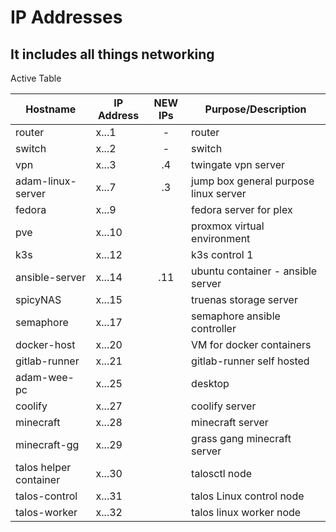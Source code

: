 # IP Addresses

## It includes all things networking

Active Table

| Hostname               | IP Address | NEW IPs | Purpose/Description                   |
| ---------------------- | ---------- | :-----: | ------------------------------------- |
| router                 | x...1      |    -    | router                                |
| switch                 | x...2      |    -    | switch                                |
| vpn                    | x...3      |   .4    | twingate vpn server                   |
| adam-linux-server      | x...7      |   .3    | jump box general purpose linux server |
| fedora                 | x...9      |         | fedora server for plex                |
| pve                    | x...10     |         | proxmox virtual environment           |
| k3s                    | x...12     |         | k3s control 1                         |
| ansible-server         | x...14     |   .11   | ubuntu container - ansible server     |
| spicyNAS               | x...15     |         | truenas storage server                |
| semaphore              | x...17     |         | semaphore ansible controller          |
| docker-host            | x...20     |         | VM for docker containers              |
| gitlab-runner          | x...21     |         | gitlab-runner self hosted             |
| adam-wee-pc            | x...25     |         | desktop                               |
| coolify                | x...27     |         | coolify server                        |
| minecraft              | x...28     |         | minecraft server                      |
| minecraft-gg           | x...29     |         | grass gang minecraft server           |
| talos helper container | x...30     |         | talosctl node                         |
| talos-control          | x...31     |         | talos Linux control node              |
| talos-worker           | x...32     |         | talos linux worker node               |
